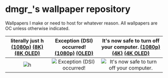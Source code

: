 # dmgr_'s wallpaper repository

Wallpapers I make or need to host for whatever reason. All wallpapers are OC unless otherwise indicated.

| literally just h [(1080p)](https://dmgrstuff.github.io/stuff/wallpapers/h.png) [(8K)](https://dmgrstuff.github.io/stuff/wallpapers/h_8k.png) [(8K OLED)](https://dmgrstuff.github.io/stuff/wallpapers/h_8k_oled.png) | Exception (DSI) occurred! [(1080p)](https://dmgrstuff.github.io/stuff/wallpapers/exception_dsi_occurred.png) [(OLED)](https://dmgrstuff.github.io/stuff/wallpapers/exception_dsi_occurred_oled.png) | It's now safe to turn off your computer. [(1080p)](https://dmgrstuff.github.io/stuff/wallpapers/its_now_safe.png) [(4K)](https://dmgrstuff.github.io/stuff/wallpapers/its_now_safe_4k.png) [(4K OLED)](https://dmgrstuff.github.io/stuff/wallpapers/its_now_safe_4k_oled.png)
| :---: | :---: | :---: |
| ![h](https://dmgrstuff.github.io/stuff/wallpapers/h.png) | ![Exception (DSI) occurred!](https://dmgrstuff.github.io/stuff/wallpapers/exception_dsi_occurred.png) | ![It's now safe to turn off your computer.](https://dmgrstuff.github.io/stuff/wallpapers/its_now_safe.png)
